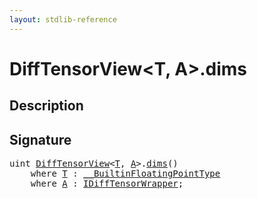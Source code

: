 ```yaml
---
layout: stdlib-reference
---
```


# DiffTensorView\<T, A\>\.dims

## Description





## Signature 

<pre>
<span class="code_keyword">uint</span> <a href="/stdlib-reference/types/difftensorview-04a/index" class="code_type">DiffTensorView</a>&lt;<a href="/stdlib-reference/types/difftensorview-04a/index#typeparam-T" class="code_type">T</a>, <a href="/stdlib-reference/types/difftensorview-04a/index#typeparam-A" class="code_type">A</a>&gt;.<a href="/stdlib-reference/types/difftensorview-04a/dims">dims</a>()
    <span class='code_keyword'>where</span> <a href="/stdlib-reference/types/difftensorview-04a/index#typeparam-T" class="code_type">T</a> : <a href="/stdlib-reference/interfaces/0_builtinfloatingpointtype-029hm/index" class="code_type">__BuiltinFloatingPointType</a>
    <span class='code_keyword'>where</span> <a href="/stdlib-reference/types/difftensorview-04a/index#typeparam-A" class="code_type">A</a> : <a href="/stdlib-reference/interfaces/idifftensorwrapper-015b/index" class="code_type">IDiffTensorWrapper</a>;

</pre>


